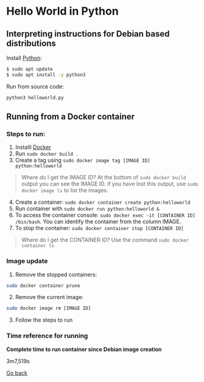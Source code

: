 # Hello World in Python

## Interpreting instructions for Debian based distributions

Install [Python](https://www.python.org):

```bash
$ sudo apt update
$ sudo apt install -y python3
```

Run from source code:

```bash
python3 helloworld.py
```

## Running from a Docker container

### Steps to run:

1. Installl [Docker](https://www.docker.com)
2. Run `sudo docker build .`
3. Create a tag using `sudo docker image tag [IMAGE ID] python:helloworld`

> Where do I get the IMAGE ID? At the bottom of `sudo docker build` output you can see the IMAGE ID. if you have lost this output, use `sudo docker image ls` to list the images.

4. Create a container: `sudo docker container create python:helloworld`
5. Run container with `sudo docker run python:helloworld &`
6. To access the container console: `sudo docker exec -it [CONTAINER ID] /bin/bash`. You can identify the container from the column IMAGE.
7. To stop the container: `sudo docker container stop [CONTAINER ID]`

> Where do I get the CONTAINER ID? Use the command `sudo docker container ls` 

### Image update

1. Remove the stopped containers:

```bash
sudo docker container prune
```

2. Remove the current image:

```bash
sudo docker image rm [IMAGE ID]
```

3. Follow the steps to run

### Time reference for running

**Complete time to run container since Debian image creation**

3m7,519s

[Go back](../README.md)